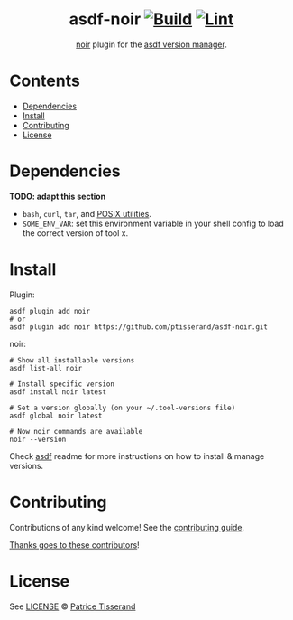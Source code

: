 <div align="center">

# asdf-noir [![Build](https://github.com/ptisserand/asdf-noir/actions/workflows/build.yml/badge.svg)](https://github.com/ptisserand/asdf-noir/actions/workflows/build.yml) [![Lint](https://github.com/ptisserand/asdf-noir/actions/workflows/lint.yml/badge.svg)](https://github.com/ptisserand/asdf-noir/actions/workflows/lint.yml)

[noir](https://github.com/noir-lang/noir) plugin for the [asdf version manager](https://asdf-vm.com).

</div>

# Contents

- [Dependencies](#dependencies)
- [Install](#install)
- [Contributing](#contributing)
- [License](#license)

# Dependencies

**TODO: adapt this section**

- `bash`, `curl`, `tar`, and [POSIX utilities](https://pubs.opengroup.org/onlinepubs/9699919799/idx/utilities.html).
- `SOME_ENV_VAR`: set this environment variable in your shell config to load the correct version of tool x.

# Install

Plugin:

```shell
asdf plugin add noir
# or
asdf plugin add noir https://github.com/ptisserand/asdf-noir.git
```

noir:

```shell
# Show all installable versions
asdf list-all noir

# Install specific version
asdf install noir latest

# Set a version globally (on your ~/.tool-versions file)
asdf global noir latest

# Now noir commands are available
noir --version
```

Check [asdf](https://github.com/asdf-vm/asdf) readme for more instructions on how to
install & manage versions.

# Contributing

Contributions of any kind welcome! See the [contributing guide](contributing.md).

[Thanks goes to these contributors](https://github.com/ptisserand/asdf-noir/graphs/contributors)!

# License

See [LICENSE](LICENSE) © [Patrice Tisserand](https://github.com/ptisserand/)
